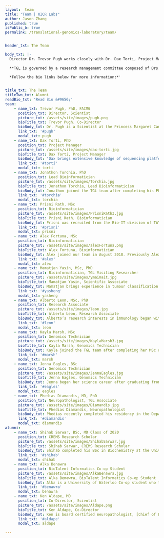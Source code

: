 ```yaml
---
layout:  team
title: "Team | OICR Labs"
author: Jason Zhang
published: true
isPublic_b: true
permalink: /translational-genomics-laboratory/team/


header_txt: The Team

body_txt: |-
  Director Dr. Trevor Pugh works closely with Dr. Dax Torti, Project Manager for TGL. 
  
  **TGL is governed by a research management committee composed of Drs. Trevor Pugh, and Lincoln Stein.** Drs. Mitsu Ikura and Lincoln Stein form the executive committee and represent the collective interests of UHN and OICR respectively. TGL is comprised of a growing team of experienced professionals.
  
  *Follow the bio links below for more information:*'


title_txt: The Team 
titleTwo_txt: Alumni
readBio_txt: 'Read Bio &#9656;'
team:
    - name_txt: Trevor Pugh, PhD, FACMG
      position_txt: Director, Scientist
      picture_txt: /assets/site/images/pugh.png
      bioTitle_txt: Trevor Pugh, Co-Director
      bioBody_txt: Dr. Pugh is a Scientist at the Princess Margaret Cancer Centre, Assistant Professor at the University of Toronto Department of Medical Biophysics and holds the Canada Research Chair in Translational Genomics. He is Scientific Director of the Princess Margaret Genomics Centre and Director of the PM-OICR Translational Genomics Laboratory, a joint initiative with the Ontario Institute for Cancer Research to enable clinically-oriented cancer genomics research. He also spends a portion of his time as a clinical molecular geneticist supporting test development within the University Health Network Laboratory Medicine Program. His research program is focused on understanding clonal shifts in cancer and non-cancerous cell populations in serial biopsies and circulating tumour DNA collected during treatment. He is also working to decipher subclonal genetic relationships amongst metastatic sites suggestive of effective combination treatments, and to discover oncogenic mechanisms underlying tumours of unknown etiology including breast, brain, neuroendocrine, gynecological, and pediatric cancer. [Pubmed](https://www.ncbi.nlm.nih.gov/pubmed?term=pugh%20tj%5bau%5d).
      link_txt: '#pugh'
      modal_txt: pugh
    - name_txt: Dax Torti, PhD
      position_txt: Project Manager
      picture_txt: /assets/site/images/dax-torti.jpg
      bioTitle_txt: Dax Torti, Project Manager
      bioBody_txt: 'Dax brings extensive knowledge of sequencing platform technologies, techniques, management and operational expertise to the team. Previously, Dax operated a large academic genomics core at the University of Toronto. Dax facilitates project launch, ethics, contracts, budget, grants, quotes, reporting, and compliance to UHN and OICR policy. Do you have a question regarding TGL or a project proposal? Contact Dax Torti: [dax.torti@oicr.on.ca](mailto:dax.torti@oicr.on.ca). [Pubmed](https://www.ncbi.nlm.nih.gov/pubmed?term=Torti%20Dax%5bau%5d).'
      link_txt: '#torti'
      modal_txt: torti
    - name_txt: Jonathon Torchia, PhD
      position_txt: Lead Bioinformatician
      picture_txt: /assets/site/images/Torchia.jpg
      bioTitle_txt: Jonathon Torchia, Lead Bioinformatician
      bioBody_txt: Jonathon joined the TGL team after completing his PhD under the direction of Annie Huang, Senior Oncologist with the Pediatric Brain Tumour Program at SickKids Hospital. As principal TGL bioinformatician, he is integrated within OICR’s Genome Sequence Informatics team, capitalizing on tools and automated workflows for cancer genome sequence analysis. [Pubmed](https://www.ncbi.nlm.nih.gov/pubmed/?term=Torchia%2C+Jonathon).
      link_txt: '#torchia'
      modal_txt: torchia
    - name_txt: Prisni Rath, MSc
      position_txt: Bioinformatician
      picture_txt: /assets/site/images/PrisniRath3.jpg
      bioTitle_txt: Prisni Rath, Bioinformatician
      bioBody_txt: Prisni was recruited from the Bio-IT division of TATA Consultancy Service's Innovation Labs in Hyderabad, India. She brings a wealth of knowledge in genome interpretation, annotation, algorithm and database development. Prior to TATA, she was a research fellow at the Swiss Institute of Bioinformatics, and a visiting researcher at Newcastle University, UK where she completed her MSc in Bioinformatics and Computational Systems Biology.
      link_txt: '#prisni'
      modal_txt: prisni
    - name_txt: Alex Fortuna, MSc
      position_txt: Bioinformatician
      picture_txt: /assets/site/images/alexFortuna.png
      bioTitle_txt: Alex Fortuna, Bioinformatician
      bioBody_txt: Alex joined our team in August 2018. Previously Alex worked for Public Health Ontario as a Bioinformatics Analyst. His prior research focused on methicillin-resistant Staphylococcus aureus (MRSA) and Legionella pneumophila genomic assembly, annotation and variant analysis. His interests include comparative and population genomics, functional genomics and phylogenomics. Previously Alex interned with Dr. Juri Reimand at OICR, investigating genomic methylation datasets as a predictor of patient survival. Alex received his Master of Science from the University of Toronto in Cell and Systems Biology and a Bachelor of Science in Molecular and Cellular Biology.
      link_txt: '#alex'
      modal_txt: alex
    - name_txt: Mamatjan Yasin, MSc, PhD
      position_txt: Bioinformatician, TGL Visiting Researcher
      picture_txt: /assets/site/images/ymaimait.jpg
      bioTitle_txt: Mamatjan Yasin, Scientific Associate
      bioBody_txt: Mamatjan brings experience in tumour classification through his work with TCGA pan-cancer analysis, developing classifiers for 22 cancer types, in a 6000 patient cohort. He specializes in methylation array analysis, and sequencing-based gene expression, SNV/CNV, and gene fusions. His work with R based modelling for supervised and unsupervised clustering includes identification of biomarkers and tumour classifiers.
      link_txt: '#yasheng'
      modal_txt: yasheng
    - name_txt: Alberto Leon, MSc, PhD
      position_txt: Research Associate
      picture_txt: /assets/site/images/leon.jpg
      bioTitle_txt: Alberto Leon, Research Associate
      bioBody_txt: Alberto’s research interests in immunology began with his doctoral training at the University of Valladolid, Spain. After completing a PhD, he travelled to Shantou, Guangdong China, working at the International Institute of Infection and Immunity, under the supervision of David Kelvin. Through his research, he has gained in-depth knowledge of a variety of NGS based methods, which he applies to his work at TGL labs. [Pubmed](https://www.ncbi.nlm.nih.gov/pubmed/?term=Leon%2C+Alberto).
      link_txt: '#leon'
      modal_txt: leon
    - name_txt: Kayla Marsh, MSc
      position_txt: Genomics Technician
      picture_txt: /assets/site/images/KaylaMarsh3.jpg
      bioTitle_txt: Kayla Marsh, Genomics Technician
      bioBody_txt: Kayla joined the TGL team after completing her MSc at Trent University in Cell Biology and Genetics in 2017. Kayla is experienced in extraction methodologies, NGS library preparation methods for heavily degraded FFPE tumour samples and sequencing instrumentation. Kayla excels at assay optimization and pinpoints critical areas for process improvement.
      link_txt: '#marsh'
      modal_txt: marsh
    - name_txt: Jenna Eagles, BSc
      position_txt: Genomics Technician
      picture_txt: /assets/site/images/JennaEagles.jpg
      bioTitle_txt: Jenna Eagles, Genomics Technician
      bioBody_txt: Jenna began her science career after graduating from the Advanced Biotechnology Program at Fleming College. She has over 5 years of experience in genomics assays including automation processes.
      link_txt: '#eagles'
      modal_txt: eagles
    - name_txt: Phedias Diamandis, MD, PhD
      position_txt: Neuropathologist, TGL Associate
      picture_txt: /assets/site/images/Diamandis.jpg
      bioTitle_txt: Phedias Diamandis, Neuropathologist
      bioBody_txt: Phedias recently completed his residency in the Department of Laboratory Medicine and Pathology at the University of Toronto and has accepted a position as a Neuropathologist at the University Health Network (UHN). Previously, Phedias was a trainee as part of the University of Toronto’s MD/PhD program, under the supervision of Peter Dirks. His research focused on brain cancer stem cells which inspired his love of neuropathology and his desire to continue research in the understanding and treatment of neurological disorders. [Pubmed](https://www.ncbi.nlm.nih.gov/pubmed/?term=Phedias+Diamandis).
      link_txt: '#diamandis'
      modal_txt: diamandis
alumni:
    - name_txt: Shihab Sarwar, BSc, MD Class of 2020
      position_txt: CREMS Research Scholar
      picture_txt: /assets/site/images/ShihabSarwar.jpg
      bioTitle_txt: Shihab Sarwar, CREMS Research Scholar
      bioBody_txt: Shihab completed his BSc in Biochemistry at the University of Ottawa in 2016 and is currently pursuing his MD at the University of Toronto. Shihab joined TGL as part of the Comprehensive Research Experience for Medical Students (CREMS) Research Scholar Program. Working closely with investigator Phedias Diamandis, Shihab explored the genetic networks of Glioma biology and pathology at the molecular level. Shihab synthesized exome and transcriptome sequencing libraries and performed methylation array analysis to analyze a cohort of long term Glioma survivors.
      link_txt: '#shihab'
      modal_txt: shihab
    - name_txt: Alka Benawra
      position_txt: BioTalent Informatics Co-op Student
      picture_txt: /assets/site/images/AlkaBenawra.jpg
      bioTitle_txt: Alka Benawra, BioTalent Informatics Co-op Student
      bioBody_txt: Alka is a University of Waterloo Co-op student who trained at PM-OICR TGL during the summer of 2018. Alka focused on automation of quality control dashboards used by our research team for the analysis of cancer genomes.
      link_txt: '#benawra'
      modal_txt: benawra
    - name_txt: Ken Aldape, MD
      position_txt: Co-Director, Scientist
      picture_txt: /assets/site/images/Aldape.png
      bioTitle_txt: Ken Aldape, Co-Director
      bioBody_txt: Ken is board certified neuropathologist, [Chief of Laboratory Pathology at the National Cancer Institute (NCI)](https://ccr.cancer.gov/Laboratory-of-Pathology/kenneth-aldape) and collaborates with PM-OICR TGL through his extensive research networks. His interests include surgical neuropathology and tumours of the brain and spinal cord. While department chair of Pathology at MD Anderson Cancer Centre, he prioritized investigational work to translate improvements in diagnosis and outcome, including the integration of NGS technology into the clinic. His contributions at the World Health Organization guide neural tumor classification and promote the integration of molecular information. He is a member of the Ontario Molecular Pathology Network [(OMPRN)](https://ontariomolecularpathology.ca), part of OICR’s collaborative Research Networks, with a mandate to enhance research capacity, collaboration, and leadership in cancer pathology at cancer care centres in Ontario. [Pubmed](https://www.ncbi.nlm.nih.gov/pubmed/?term=Aldape%20K%5BAuthor%5D&cauthor=true&cauthor_uid=27380723).
      link_txt: '#aldape'
      modal_txt: aldape

---
```

